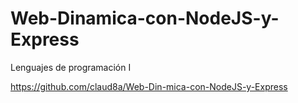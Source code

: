 # Web-Dinamica-con-NodeJS-y-Express
Lenguajes de programación I 

https://github.com/claud8a/Web-Din-mica-con-NodeJS-y-Express
